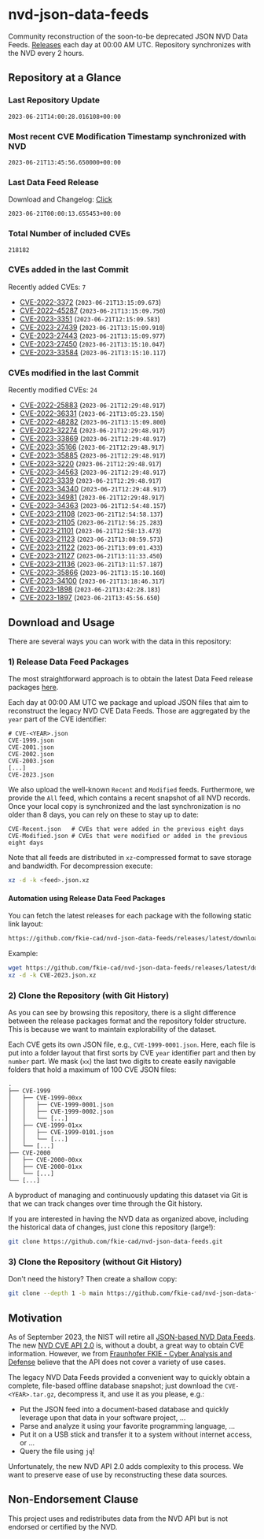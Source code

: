 # nvd-json-data-feeds

Community reconstruction of the soon-to-be deprecated JSON NVD Data Feeds. 
[Releases](https://github.com/fkie-cad/nvd-json-data-feeds/releases/latest) each day at 00:00 AM UTC.
Repository synchronizes with the NVD every 2 hours.

## Repository at a Glance

### Last Repository Update

```plain
2023-06-21T14:00:28.016108+00:00
```

### Most recent CVE Modification Timestamp synchronized with NVD

```plain
2023-06-21T13:45:56.650000+00:00
```

### Last Data Feed Release

Download and Changelog: [Click](https://github.com/fkie-cad/nvd-json-data-feeds/releases/latest)

```plain
2023-06-21T00:00:13.655453+00:00
```

### Total Number of included CVEs

```plain
218182
```

### CVEs added in the last Commit

Recently added CVEs: `7`

* [CVE-2022-3372](CVE-2022/CVE-2022-33xx/CVE-2022-3372.json) (`2023-06-21T13:15:09.673`)
* [CVE-2022-45287](CVE-2022/CVE-2022-452xx/CVE-2022-45287.json) (`2023-06-21T13:15:09.750`)
* [CVE-2023-3351](CVE-2023/CVE-2023-33xx/CVE-2023-3351.json) (`2023-06-21T12:15:09.583`)
* [CVE-2023-27439](CVE-2023/CVE-2023-274xx/CVE-2023-27439.json) (`2023-06-21T13:15:09.910`)
* [CVE-2023-27443](CVE-2023/CVE-2023-274xx/CVE-2023-27443.json) (`2023-06-21T13:15:09.977`)
* [CVE-2023-27450](CVE-2023/CVE-2023-274xx/CVE-2023-27450.json) (`2023-06-21T13:15:10.047`)
* [CVE-2023-33584](CVE-2023/CVE-2023-335xx/CVE-2023-33584.json) (`2023-06-21T13:15:10.117`)


### CVEs modified in the last Commit

Recently modified CVEs: `24`

* [CVE-2022-25883](CVE-2022/CVE-2022-258xx/CVE-2022-25883.json) (`2023-06-21T12:29:48.917`)
* [CVE-2022-36331](CVE-2022/CVE-2022-363xx/CVE-2022-36331.json) (`2023-06-21T13:05:23.150`)
* [CVE-2022-48282](CVE-2022/CVE-2022-482xx/CVE-2022-48282.json) (`2023-06-21T13:15:09.800`)
* [CVE-2023-32274](CVE-2023/CVE-2023-322xx/CVE-2023-32274.json) (`2023-06-21T12:29:48.917`)
* [CVE-2023-33869](CVE-2023/CVE-2023-338xx/CVE-2023-33869.json) (`2023-06-21T12:29:48.917`)
* [CVE-2023-35166](CVE-2023/CVE-2023-351xx/CVE-2023-35166.json) (`2023-06-21T12:29:48.917`)
* [CVE-2023-35885](CVE-2023/CVE-2023-358xx/CVE-2023-35885.json) (`2023-06-21T12:29:48.917`)
* [CVE-2023-3220](CVE-2023/CVE-2023-32xx/CVE-2023-3220.json) (`2023-06-21T12:29:48.917`)
* [CVE-2023-34563](CVE-2023/CVE-2023-345xx/CVE-2023-34563.json) (`2023-06-21T12:29:48.917`)
* [CVE-2023-3339](CVE-2023/CVE-2023-33xx/CVE-2023-3339.json) (`2023-06-21T12:29:48.917`)
* [CVE-2023-34340](CVE-2023/CVE-2023-343xx/CVE-2023-34340.json) (`2023-06-21T12:29:48.917`)
* [CVE-2023-34981](CVE-2023/CVE-2023-349xx/CVE-2023-34981.json) (`2023-06-21T12:29:48.917`)
* [CVE-2023-34363](CVE-2023/CVE-2023-343xx/CVE-2023-34363.json) (`2023-06-21T12:54:48.157`)
* [CVE-2023-21108](CVE-2023/CVE-2023-211xx/CVE-2023-21108.json) (`2023-06-21T12:54:58.137`)
* [CVE-2023-21105](CVE-2023/CVE-2023-211xx/CVE-2023-21105.json) (`2023-06-21T12:56:25.283`)
* [CVE-2023-21101](CVE-2023/CVE-2023-211xx/CVE-2023-21101.json) (`2023-06-21T12:58:13.473`)
* [CVE-2023-21123](CVE-2023/CVE-2023-211xx/CVE-2023-21123.json) (`2023-06-21T13:08:59.573`)
* [CVE-2023-21122](CVE-2023/CVE-2023-211xx/CVE-2023-21122.json) (`2023-06-21T13:09:01.433`)
* [CVE-2023-21127](CVE-2023/CVE-2023-211xx/CVE-2023-21127.json) (`2023-06-21T13:11:33.450`)
* [CVE-2023-21136](CVE-2023/CVE-2023-211xx/CVE-2023-21136.json) (`2023-06-21T13:11:57.187`)
* [CVE-2023-35866](CVE-2023/CVE-2023-358xx/CVE-2023-35866.json) (`2023-06-21T13:15:10.160`)
* [CVE-2023-34100](CVE-2023/CVE-2023-341xx/CVE-2023-34100.json) (`2023-06-21T13:18:46.317`)
* [CVE-2023-1898](CVE-2023/CVE-2023-18xx/CVE-2023-1898.json) (`2023-06-21T13:42:28.183`)
* [CVE-2023-1897](CVE-2023/CVE-2023-18xx/CVE-2023-1897.json) (`2023-06-21T13:45:56.650`)


## Download and Usage

There are several ways you can work with the data in this repository:

### 1) Release Data Feed Packages

The most straightforward approach is to obtain the latest Data Feed release packages [here](https://github.com/fkie-cad/nvd-json-data-feeds/releases/latest).

Each day at 00:00 AM UTC we package and upload JSON files that aim to reconstruct the legacy NVD CVE Data Feeds.
Those are aggregated by the `year` part of the CVE identifier:

```
# CVE-<YEAR>.json
CVE-1999.json
CVE-2001.json
CVE-2002.json
CVE-2003.json
[...]
CVE-2023.json
```

We also upload the well-known `Recent` and `Modified` feeds.
Furthermore, we provide the `All` feed, which contains a recent snapshot of all NVD records.
Once your local copy is synchronized and the last synchronization is no older than 8 days, you can rely on these to stay up to date:

```plain
CVE-Recent.json   # CVEs that were added in the previous eight days
CVE-Modified.json # CVEs that were modified or added in the previous eight days
```

Note that all feeds are distributed in `xz`-compressed format to save storage and bandwidth.
For decompression execute:

```sh
xz -d -k <feed>.json.xz
```


#### Automation using Release Data Feed Packages

You can fetch the latest releases for each package with the following static link layout:

```sh
https://github.com/fkie-cad/nvd-json-data-feeds/releases/latest/download/CVE-<YEAR>.json.xz
```

Example:

```sh
wget https://github.com/fkie-cad/nvd-json-data-feeds/releases/latest/download/CVE-2023.json.xz
xz -d -k CVE-2023.json.xz
```

### 2) Clone the Repository (with Git History)

As you can see by browsing this repository, there is a slight difference between the release packages format and the repository folder structure.
This is because we want to maintain explorability of the dataset.

Each CVE gets its own JSON file, e.g., `CVE-1999-0001.json`.
Here, each file is put into a folder layout that first sorts by CVE `year` identifier part and then by `number` part.
We mask (`xx`) the last two digits to create easily navigable folders that hold a maximum of 100 CVE JSON files:

```plain
.
├── CVE-1999
│   ├── CVE-1999-00xx
│   │   ├── CVE-1999-0001.json
│   │   ├── CVE-1999-0002.json
│   │   └── [...]
│   ├── CVE-1999-01xx
│   │   ├── CVE-1999-0101.json
│   │   └── [...]
│   └── [...]
├── CVE-2000
│   ├── CVE-2000-00xx
│   ├── CVE-2000-01xx
│   └── [...]
└── [...]
```

A byproduct of managing and continuously updating this dataset via Git is that we can track changes over time through the Git history.

If you are interested in having the NVD data as organized above, including the historical data of changes, just clone this repository (large!):

```sh
git clone https://github.com/fkie-cad/nvd-json-data-feeds.git
```

### 3) Clone the Repository (without Git History)

Don't need the history? Then create a shallow copy:

```sh
git clone --depth 1 -b main https://github.com/fkie-cad/nvd-json-data-feeds.git
```

## Motivation

As of September 2023, the NIST will retire all [JSON-based NVD Data Feeds](https://nvd.nist.gov/vuln/data-feeds#divRetirementBanner-1).
The new [NVD CVE API 2.0](https://nvd.nist.gov/developers/vulnerabilities) is, without a doubt, a great way to obtain CVE information.
However, we from [Fraunhofer FKIE - Cyber Analysis and Defense](https://www.fkie.fraunhofer.de/en/departments/cad.html) believe that the API does not cover a variety of use cases.

The legacy NVD Data Feeds provided a convenient way to quickly obtain a complete, file-based offline database snapshot; just download the `CVE-<YEAR>.tar.gz`, decompress it, and use it as you please, e.g.:

* Put the JSON feed into a document-based database and quickly leverage upon that data in your software project, ...
* Parse and analyze it using your favorite programming language, ...
* Put it on a USB stick and transfer it to a system without internet access, or ...
* Query the file using `jq`!

Unfortunately, the new NVD API 2.0 adds complexity to this process.
We want to preserve ease of use by reconstructing these data sources.

## Non-Endorsement Clause

This project uses and redistributes data from the NVD API but is not endorsed or certified by the NVD.